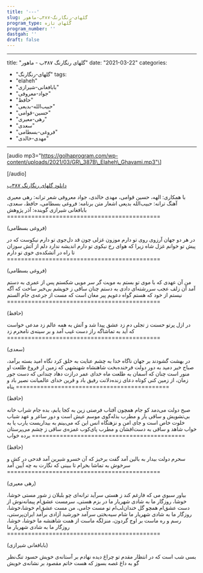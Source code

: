 ```yaml
---
title: '---'
slug: گلهای-رنگارنگ-۳۸۷ب-ماهور
program_type: گلهای تازه
program_number: ''
dastgah: ''
draft: false
---
```


---
title: "گلهای رنگارنگ ۳۸۷ب - ماهور"
date: "2021-03-22"
categories: 
  - "گلهای-رنگارنگ"
tags: 
  - "elaheh"
  - "بابافغانی-شیرازی"
  - "جواد-معروفی"
  - "حافظ"
  - "حبیب‌الله-بدیعی"
  - "حسین-قوامی"
  - "رهی-معیری"
  - "سعدی"
  - "فروغی-بسطامی"
  - "مهدی-خالدی"
---

\[audio mp3="https://golhaprogram.com/wp-content/uploads/2021/03/GR\_387B\_Elaheh\_Ghavami.mp3"\]

\[/audio\]

[دانلود گلهای رنگارنگ ۳۸۷ب](https://golhaprogram.com/wp-content/uploads/2021/03/GR_387B_Elaheh_Ghavami.mp3)

با همکاری: الهه، حسین قوامی، مهدی خالدی، جواد معروفی شعر ترانه: رهی معیری آهنگ ترانه: حبیب‌الله بدیعی اشعار متن برنامه: فروغی بسطامی، حافظ، سعدی، بابافغانی شیرازی گوینده: آذر پژوهش ============================================

(فروغی بسطامی)

در هر دو جهان آرزوی روی تو دارم موزون غزلی چون قد دل‌جوی تو دارم نیکوست که در پیش تو ‌خوانم غزل شاه زیرا که هوای رخ نیکوی تو دارم اندیشه ندارد دلم از آتش سوزان تا راه در آتشکده‌ی خوی تو دارم ============================================

(فروغی بسطامی)

من آن عهدی که با موی تو بستم به مویت گر سر مویی شکستم پس از عمری به دستم آمد آن زلف عجب سررشته‌ای دادی به دستم چنان ساقی ز خویشم بی‌خبر ساخت که آگه نیستم از خود که هستم گواه دعویم پیر مغان است که مست از جرعه‌ی جام الستم ============================================

(حافظ)

در ازل پرتو حسنت ز تجلی دم زد عشق پیدا شد و آتش به همه عالم زد مدعی خواست که آید به تماشاگه راز دست غیب آمد و بر سینه‌ی نامحرم زد ============================================

(سعدی)

در بهشت گشودند بر جهان ناگاه خدا به چشم عنایت به خلق کرد نگاه امید بسته برآمد، صباح خیر دمید به دور دولت فرخنده‌بخت شاهنشاه شهنشهی که زمین از فروغ طلعت او منور است چنان که آسمان به طلعت ماه خدای عمر درازت دهاد چندانی که دست جور زمان، از زمین کنی کوتاه دعای زنده‌دلانت رفیق باد و قرین خدای عالمیانت نصیر باد و پناه ============================================

(حافظ)

صبح دولت می‌دمد کو جام همچون آفتاب فرصتی زین به کجا یابم، بده جام شراب خانه بی‌تشویش و ساقی یار و مطرب بذله‌گوی موسم عیش است و دور ساغر و عهد شباب خلوت خاص است و جای امن و نزهتگاه انس این که می‌بینم به بیداریست یارب یا به خواب شاهد و ساقی به دست‌افشان و مطرب پای‌کوب غمزه‌ی ساقی ز چشم می‌پرستان برده خواب ============================================

(حافظ)

سحرم دولت بیدار به بالین آمد گفت برخیز که آن خسرو شیرین آمد قدحی در کش و سرخوش به تماشا بخرام تا ببینی که نگارت به چه آیین آمد ============================================

(رهی معیری)

بیاور سبوی می که فارغم کند ز هستی سرآید ترانه‌ای چو بلبلان ز شور مستی خوشا، خوشا، روزگار ما به شادی شهریار ما در بزم هستی، سرمست عشق‌ام پیمانه‌نوش از دست عشق‌ام همچو گل خندان‌لب‌ام تو مست جامی، من مست عشق‌ام خوشا،خوشا، روزگار ما به شادی شهریار ما شام سیه‌بختی سرآمد خورشید آزادی برآمد ایران‌پرستی، رسم و ره ماست بر اوج گردون، منزلگه ماست از همت شاهنشه ما خوشا، خوشا، روزگار ما به شادی شهریار ما ============================================

(بابافغانی شیرازی)

بسی شب است که در انتظار مقدم تو چراغ دیده نهادم بر آستانه‌ی خویش حسود تنگ‌نظر گو به داغ غصه بسوز که هست خاتم مقصود بر نشانه‌ی خویش
